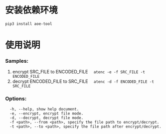 # 安装依赖环境
`pip3 install aoe-tool`
# 使用说明
### Samples:
1. encrypt SRC_FILE to ENCODED_FILE
`  atenc -e -f SRC_FILE -t ENCODED_FILE`
2. decrypt ENCODED_FILE to SRC_FILE
`  atenc -d -f ENCODED_FILE -t SRC_FILE`
### Options:
```
  -h, --help, show help document.
  -e, --encrypt, encrypt file mode.
  -d, --decrypt, decrypt file mode.
  -f <path>, --from <path>, specify the file path to encrypt/decrypt.
  -t <path>, --to <path>, specify the file path after encrypt/decrypt.
```
